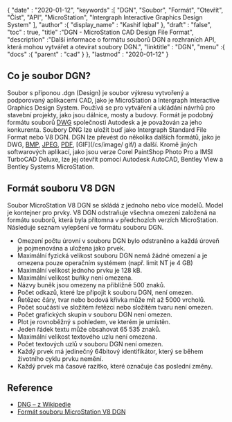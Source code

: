 {
  "date" : "2020-01-12",
  "keywords" :[ "DGN", "Soubor", "Formát", "Otevřít", "Číst", "API", "MicroStation", "Intergraph Interactive Graphics Design System" ],
  "author" :{
    "display_name" : "Kashif Iqbal"
},
  "draft" : "false",
  "toc" : true,
  "title" :"DGN - MicroStation CAD Design File Format",
  "description" :"Další informace o formátu souborů DGN a rozhraních API, která mohou vytvářet a otevírat soubory DGN.",
  "linktitle" : "DGN",
  "menu" :{
    "docs" :{
      "parent" : "cad"
}
},
  "lastmod" : "2020-01-12"
}

## Co je soubor DGN?

Soubor s příponou .dgn (Design) je soubor výkresu vytvořený a podporovaný aplikacemi CAD, jako je MicroStation a Intergraph Interactive Graphics Design System. Používá se pro vytváření a ukládání návrhů pro stavební projekty, jako jsou dálnice, mosty a budovy. Formát je podobný formátu souborů [DWG](/cs/cad/dwg/) společnosti Autodesk a je považován za jeho konkurenta. Soubory DNG lze uložit buď jako Intergraph Standard File Format nebo V8 DGN. DGN lze převést do několika dalších formátů, jako je DWG, [BMP](/cs/image/bmp/), [JPEG](/cs/image/jpeg/), [PDF](/cs/pdf/), [GIF](/cs/image/ gif/) a další. Kromě jiných softwarových aplikací, jako jsou verze Corel PaintShop Photo Pro a IMSI TurboCAD Deluxe, lze jej otevřít pomocí Autodesk AutoCAD, Bentley View a Bentley Systems MicroStation.

## Formát souboru V8 DGN

Soubor MicroStation V8 DGN se skládá z jednoho nebo více modelů. Model je kontejner pro prvky. V8 DGN odstraňuje všechna omezení založená na formátu souborů, která byla přítomna v předchozích verzích MicroStation. Následuje seznam vylepšení ve formátu souboru DGN.

* Omezení počtu úrovní v souboru DGN bylo odstraněno a každá úroveň je pojmenována a uložena jako prvek.
* Maximální fyzická velikost souboru DGN nemá žádné omezení a je omezena pouze operačním systémem (např. limit NT je 4 GB)
* Maximální velikost jednoho prvku je 128 kB.
* Maximální velikost buňky není omezena.
* Názvy buněk jsou omezeny na přibližně 500 znaků.
* Počet odkazů, které lze připojit k souboru DGN, není omezen.
* Řetězec čáry, tvar nebo bodová křivka může mít až 5000 vrcholů.
* Počet součástí ve složitém řetězci nebo složitém tvaru není omezen.
* Počet grafických skupin v souboru DGN není omezen.
* Plot je rovnoběžný s pohledem, ve kterém je umístěn.
* Jeden řádek textu může obsahovat 65 535 znaků.
* Maximální velikost textového uzlu není omezena.
* Počet textových uzlů v souboru DGN není omezen.
* Každý prvek má jedinečný 64bitový identifikátor, který se během životního cyklu prvku nemění.
* Každý prvek má časové razítko, které označuje čas poslední změny.

## Reference

* [DNG – z Wikipedie](https://en.wikipedia.org/wiki/DGN)
* [Formát souboru MicroStation V8 DGN](https://web.archive.org/web/20120713013730/http://docs.bentley.com/ko/MicroStation/ustnhelp47.html)

